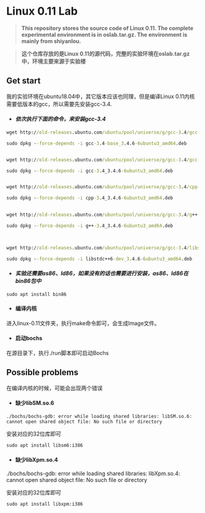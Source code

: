 # Linux 0.11 Lab

> **This repository stores the source code of Linux 0.11. The complete experimental environment is in oslab.tar.gz. The environment is mainly from shiyanlou.**

> **这个仓库存放的是Linux 0.11的源代码，完整的实验环境在oslab.tar.gz中，环境主要来源于实验楼**

## Get start

我的实验环境在ubuntu18.04中，其它版本应该也同理，但是编译Linux 0.11内核需要低版本的gcc，所以需要先安装gcc-3.4.

- #### *依次执行下面的命令，来安装gcc-3.4*

```cmd
wget http://old-releases.ubuntu.com/ubuntu/pool/universe/g/gcc-3.4/gcc-3.4-base_3.4.6-6ubuntu3_amd64.deb

sudo dpkg --force-depends -i gcc-3.4-base_3.4.6-6ubuntu3_amd64.deb


wget http://old-releases.ubuntu.com/ubuntu/pool/universe/g/gcc-3.4/gcc-3.4_3.4.6-6ubuntu3_amd64.deb

sudo dpkg --force-depends -i gcc-3.4_3.4.6-6ubuntu3_amd64.deb 


wget http://old-releases.ubuntu.com/ubuntu/pool/universe/g/gcc-3.4/cpp-3.4_3.4.6-6ubuntu3_amd64.deb

sudo dpkg --force-depends -i cpp-3.4_3.4.6-6ubuntu3_amd64.deb 

 
wget http://old-releases.ubuntu.com/ubuntu/pool/universe/g/gcc-3.4/g++-3.4_3.4.6-6ubuntu3_amd64.deb

sudo dpkg --force-depends -i g++-3.4_3.4.6-6ubuntu3_amd64.deb

 

wget http://old-releases.ubuntu.com/ubuntu/pool/universe/g/gcc-3.4/libstdc++6-dev_3.4.6-6ubuntu3_amd64.deb

sudo dpkg --force-depends -i libstdc++6-dev_3.4.6-6ubuntu3_amd64.deb
```

- #### *实验还需要as86、ld86，如果没有的话也需要进行安装，as86、ld86在bin86包中*

```
sudo apt install bin86
```

- #### 编译内核

进入linux-0.11文件夹，执行make命令即可，会生成Image文件。

- #### 启动bochs

在源目录下，执行./run脚本即可启动Bochs


## Possible problems

在编译内核的时候，可能会出现两个错误

- #### 缺少libSM.so.6

```
./bochs/bochs-gdb: error while loading shared libraries: libSM.so.6: cannot open shared object file: No such file or directory
```

安装对应的32位库即可
```
sudo apt install libsm6:i386
```

- #### 缺少libXpm.so.4

./bochs/bochs-gdb: error while loading shared libraries: libXpm.so.4: cannot open shared object file: No such file or directory

安装对应的32位库即可
```
sudo apt install libxpm:i386
```
